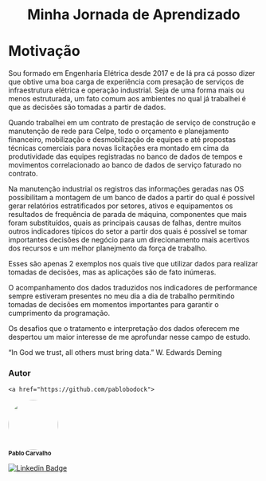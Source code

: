 <h1 align="center"> Minha Jornada de Aprendizado  </h1>

# Motivação

Sou formado em Engenharia Elétrica desde 2017 e de lá pra cá posso dizer que obtive uma boa carga de experiência com presação de serviços de infraestrutura elétrica e operação industrial. Seja de uma forma mais ou menos estruturada, um fato comum aos ambientes no qual já trabalhei é que as decisões são tomadas a partir de dados.

Quando trabalhei em um contrato de prestação de serviço de construção e manutenção de rede para Celpe, todo o orçamento e planejamento financeiro, mobilização e desmobilização de equipes e até propostas técnicas comerciais para novas licitações era montado em cima da produtividade das equipes registradas no banco de dados de tempos e movimentos correlacionado ao banco de dados de serviço faturado no contrato.

Na manutenção industrial os registros das informações geradas nas OS possibilitam a montagem de um banco de dados a partir do qual é possível gerar relatórios estratificados por setores, ativos e equipamentos os resultados de frequência de parada de máquina, componentes que mais foram substituídos, quais as principais causas de falhas, dentre muitos outros indicadores típicos do setor a partir dos quais é possível se tomar importantes decisões de negócio para um direcionamento mais acertivos dos recursos e um melhor planejmento da força de trabalho.

Esses são apenas 2 exemplos nos quais tive que utilizar dados para realizar tomadas de decisões, mas as aplicações são de fato inúmeras.

O acompanhamento dos dados traduzidos nos indicadores de performance sempre estiveram presentes no meu dia a dia de trabalho permitindo tomadas de decisões em momentos importantes para garantir o cumprimento da programação.

Os desafios que o tratamento e interpretação dos dados oferecem me despertou um maior interesse de me aprofundar nesse campo de estudo.

“In God we trust, all others must bring data.”
W. Edwards Deming


### Autor

    <a href="https://github.com/pablobodock">
 <img style="border-radius: 50%;" src="https://avatars.githubusercontent.com/u/100739328?v=4" width="100px;" alt=""/>
 <br />
 <sub><b>Pablo Carvalho</b></sub></a>



[![Linkedin Badge](https://img.shields.io/badge/-Maria-blue?style=flat-square&logo=Linkedin&logoColor=white&link=https://www.linkedin.com/in/pablocssousa/)](https://www.linkedin.com/in/pablocssousa/) 
